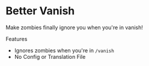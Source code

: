# Better Vanish

Make zombies finally ignore you when you're in vanish!

Features
- Ignores zombies when you're in `/vanish`
- No Config or Translation File
